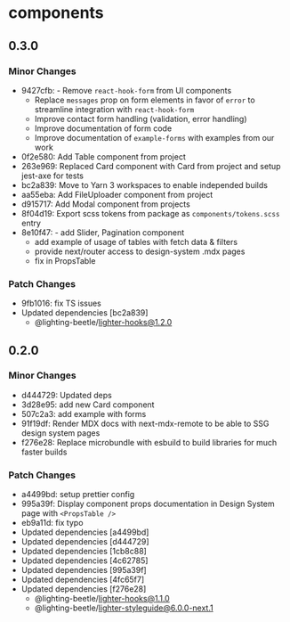 # components

## 0.3.0

### Minor Changes

- 9427cfb: - Remove `react-hook-form` from UI components
  - Replace `messages` prop on form elements in favor of `error` to streamline integration with `react-hook-form`
  - Improve contact form handling (validation, error handling)
  - Improve documentation of form code
  - Improve documentation of `example-forms` with examples from our work
- 0f2e580: Add Table component from project
- 263e969: Replaced Card component with Card from project and setup jest-axe for tests
- bc2a839: Move to Yarn 3 workspaces to enable independed builds
- aa55eba: Add FileUploader component from project
- d915717: Add Modal component from projects
- 8f04d19: Export scss tokens from package as `components/tokens.scss` entry
- 8e10f47: - add Slider, Pagination component
  - add example of usage of tables with fetch data & filters
  - provide next/router access to design-system .mdx pages
  - fix in PropsTable

### Patch Changes

- 9fb1016: fix TS issues
- Updated dependencies [bc2a839]
  - @lighting-beetle/lighter-hooks@1.2.0

## 0.2.0

### Minor Changes

- d444729: Updated deps
- 3d28e95: add new Card component
- 507c2a3: add example with forms
- 91f19df: Render MDX docs with next-mdx-remote to be able to SSG design system pages
- f276e28: Replace microbundle with esbuild to build libraries for much faster builds

### Patch Changes

- a4499bd: setup prettier config
- 995a39f: Display component props documentation in Design System page with `<PropsTable />`
- eb9a11d: fix typo
- Updated dependencies [a4499bd]
- Updated dependencies [d444729]
- Updated dependencies [1cb8c88]
- Updated dependencies [4c62785]
- Updated dependencies [995a39f]
- Updated dependencies [4fc65f7]
- Updated dependencies [f276e28]
  - @lighting-beetle/lighter-hooks@1.1.0
  - @lighting-beetle/lighter-styleguide@6.0.0-next.1
